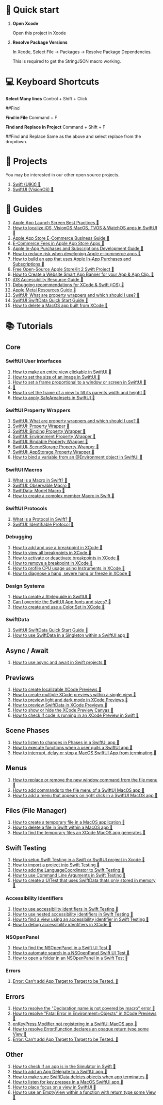 # 🚀 Quick start
1.  **Open Xcode**

    Open this project in Xcode

2.  **Resolve Package Versions**

    In Xcode, Select File -> Packages -> Resolve Package Dependencies.

    This is required to get the StringJSON macro working.
    
# 💻 Keyboard Shortcuts

**Select Many lines**
Control + Shift + Click

##Find

**Find in File**
Command + F

**Find and Replace in Project**
Command + Shift + F

##Find and Replace
Same as the above and select replace from the dropdown.

# 📁 Projects

You may be interested in our other open source projects.

1. <a href="https://github.com/delasign/swift-starter-project">Swift (UIKit) 🔗</a>
2. <a href="https://github.com/delasign/vision-os-starter-project">SwiftUI (VisionOS) 🔗</a>



# 📰 Guides

1. <a href="https://delasign.com/blog/apple-launch-screen-best-practices/?utm=swiftui-starter-project">Apple App Launch Screen Best Practices 🔗</a>
2. <a href="https://www.delasign.com/blog/how-to-localize-ios-visionos-macos-tvos-watchos-apps-in-swiftui/?utm=swiftui-starter-project">How to localize iOS, VisionOS MacOS, TVOS & WatchOS apps in SwiftUI 🔗</a>
3. <a href="https://delasign.com/blog/apple-app-store-ecommerce-business-guide">Apple App Store E-Commerce Business Guide 🔗</a>
4. <a href="https://delasign.com/blog/e-commerce-fees-in-apple-app-store-apps">E-Commerce Fees in Apple App Store Apps 🔗</a>
5. <a href="https://delasign.com/blog/apple-in-app-purchases-and-subscription-development-guide">Apple In-App Purchases and Subscriptions Development Guide 🔗</a>
6. <a href="https://delasign.com/blog/apple-e-commerce-development">How to reduce risk when developing Apple e-commerce apps 🔗</a>
7. <a href="https://delasign.com/blog/apple-ecommerce-business-guide">How to build an app that uses Apple In-App Purchases and Subscriptions 🔗</a>
8. <a href="https://delasign.com/blog/free-open-source-apple-storekit-2-project">Free Open-Source Apple StoreKit 2 Swift Project 🔗</a>
9. <a href="https://delasign.com/blog/smartappbanner/?utm=swiftui-starter-project">How to Create a Website Smart App Banner for your App & App Clip. 🔗</a>
10. <a href="https://delasign.com/blog/ios-accessibility-resources-guide/?utm=swiftui-starter-project">iOS Accessibility Resource Guide 🔗</a>
11. <a href="https://delasign.com/blog/xcode-debugging-in-console/?utm=swiftui-starter-project">Debugging recommendations for XCode & Swift (iOS) 🔗</a>
12. <a href="https://delasign.com/blog/apple-metal-resources-guide/?utm=swiftui-starter-project">Apple Metal Resources Guide 🔗</a>
13. <a href="https://www.delasign.com/blog/swiftui-what-are-property-wrappers-and-which-should-i-use/?utm=swiftui-starter-project">SwiftUI: What are property wrappers and which should I use? 🔗</a>
14. <a href="https://delasign.com/blog/swiftui-swiftdata-quick-start-guide/?utm=swiftui-starter-project">SwiftUI SwiftData Quick Start Guide 🔗</a>
15. <a href="https://www.delasign.com/blog/how-to-delete-a-macos-app-built-from-xcode/?utm=swiftui-starter-project">How to delete a MacOS app built from XCode 🔗</a>

# 📚 Tutorials

## Core

### SwiftUI User Interfaces
1. <a href="https://www.delasign.com/blog/how-to-make-an-entire-view-clickable-in-swiftui/?utm=swiftui-starter-project">How to make an entire view clickable in SwiftUI 🔗</a>
2. <a href="https://www.delasign.com/blog/how-to-set-the-size-of-an-image-in-swiftui/?utm=swiftui-starter-project">How to set the size of an image in SwiftUI 🔗</a>
3. <a href="https://www.delasign.com/blog/how-to-set-a-frame-proportional-to-a-window-or-screen-in-swiftui/?utm=swiftui-starter-project">How to set a frame proportional to a window or screen in SwiftUI 🔗</a>
4. <a href="https://www.delasign.com/blog/how-to-set-the-frame-of-a-view-to-fill-its-parents-width-and-height/?utm=swiftui-starter-project"> 🔗</a>
5. <a href="?utm=swiftui-starter-project">How to set the frame of a view to fill its parents width and height     🔗</a>
6. <a href="https://www.delasign.com/blog/how-to-apply-safeareainsets-in-swiftui/?utm=swiftui-starter-project">How to apply SafeAreaInsets in SwiftUI 🔗</a>

### SwiftUI Property Wrappers
1. <a href="https://www.delasign.com/blog/swiftui-what-are-property-wrappers-and-which-should-i-use/?utm=swiftui-starter-project">SwiftUI: What are property wrappers and which should I use? 🔗</a>
2. <a href="https://delasign.com/blog/swiftui-state-property-wrapper/?utm=swiftui-starter-project">SwiftUI: Property Wrapper 🔗</a>
3. <a href="https://www.delasign.com/blog/swiftui-binding-property-wrapper/?utm=swiftui-starter-project">SwiftUI: Binding Property Wrapper 🔗</a>
4. <a href="https://www.delasign.com/blog/swiftui-environment-property-wrapper/?utm=swiftui-starter-project">SwiftUI: Environment Property Wrapper 🔗</a>
5. <a href="https://www.delasign.com/blog/swiftui-bindable-property-wrapper/?utm=swiftui-starter-project">SwiftUI: Bindable Property Wrapper 🔗</a>
6. <a href="https://www.delasign.com/blog/swiftui-appstorage-property-wrapper-2/?utm=swiftui-starter-project">SwiftUI: SceneStorage Property Wrapper 🔗</a>
7. <a href="https://www.delasign.com/blog/swiftui-appstorage-property-wrapper/?utm=swiftui-starter-project">SwiftUI: AppStorage Property Wrapper 🔗</a>
8. <a href="https://www.delasign.com/blog/how-to-bind-a-variable-from-an-environment-object-in-swiftui/?utm=swiftui-starter-project">How to bind a variable from an @Environment object in SwiftUI 🔗</a>

### SwiftUI Macros

1. <a href="?utm=swiftui-starter-project">What is a Macro in Swift? 🔗</a>
2. <a href="https://www.delasign.com/blog/swiftui-observable-macro/?utm=swiftui-starter-project">SwiftUI: Observable Macro 🔗</a>
3. <a href="https://www.delasign.com/blog/swiftdata-model-macro/?utm=swiftui-starter-project">SwiftData: Model Macro 🔗</a>
4. <a href="https://www.delasign.com/blog/how-to-create-a-complex-member-macro-in-swift/?utm=swiftui-starter-project">How to create a complex member Macro in Swift 🔗</a>

### SwiftUI Protocols
1. <a href="https://www.delasign.com/blog/what-is-a-protocol-in-swift/?utm=swiftui-starter-project">What is a Protocol in Swift? 🔗</a>
2. <a href="https://www.delasign.com/blog/swiftui-identifiable-protocol/?utm=swiftui-starter-project">SwiftUI: Identifiable Protocol 🔗</a>

### Debugging
1. <a href="https://delasign.com/blog/xcode-add-use-breakpoint/?utm=swiftui-starter-project">How to add and use a breakpoint in XCode 🔗</a>
2. <a href="https://delasign.com/blog/xcode-view-all-breakpoint/?utm=swiftui-starter-project">How to view all breakpoints in XCode 🔗</a>
3. <a href="https://delasign.com/blog/xcode-activate-or-deactivate-breakpoints/?utm=swiftui-starter-project">How to activate or deactivate breakpoints in XCode 🔗</a>
4. <a href="https://delasign.com/blog/xcode-remove-breakpoint/?utm=swiftui-starter-project">How to remove a breakpoint in XCode 🔗</a>
5. <a href="https://delasign.com/blog/xcode-instruments-profile-cpu/?utm=swiftui-starter-project">How to profile CPU usage using Instruments in XCode 🔗</a>
6. <a href="https://delasign.com/blog/xcode-instruments-diagnose-cpu-memory/?utm=swiftui-starter-project">How to diagnose a hang, severe hang or freeze in XCode 🔗</a>

### Design Systems
1. <a href="https://delasign.com/blog/how-to-create-a-styleguide-in-swiftui/?utm=swiftui-starter-project">How to create a Styleguide in SwiftUI 🔗</a>
2. <a href="https://delasign.com/blog/can-i-override-the-swiftui-app-fonts-and-sizes/?utm=swiftui-starter-project">Can I override the SwiftUI App fonts and sizes? 🔗</a>
3. <a href="https://delasign.com/blog/how-to-create-a-color-set-in-xcode/?utm=swiftui-starter-project">How to create and use a Color Set in XCode 🔗</a>

### SwiftData
1. <a href="https://delasign.com/blog/swiftui-swiftdata-quick-start-guide/?utm=swiftui-starter-project">SwiftUI SwiftData Quick Start Guide 🔗</a>
2. <a href="https://delasign.com/blog/how-to-use-swiftdata-in-a-singleton-within-a-swiftui-app/?utm=swiftui-starter-project">How to use SwiftData in a Singleton within a SwiftUI app 🔗</a>

## Async / Await
1. <a href="https://delasign.com/blog/swift-async-await/?utm=swiftui-starter-project">How to use async and await in Swift projects 🔗</a>

## Previews
1. <a href="https://www.delasign.com/blog/how-to-create-localizable-swiftui-previews/?utm=swiftui-starter-project">How to create localizable XCode Previews 🔗</a>
2. <a href="https://www.delasign.com/blog/how-to-create-multiple-swiftui-previews-within-a-single-view/?utm=swiftui-starter-project">How to create multiple XCode previews within a single view 🔗</a>
3. <a href="https://delasign.com/blog/how-to-preview-light-and-dark-mode-in-swift-previews/?utm=swiftui-starter-project">How to preview light and dark mode in XCode Previews 🔗</a>
4. <a href="https://delasign.com/blog/how-to-preview-swiftdata/?utm=swiftui-starter-project">How to preview SwiftData in XCode Previews 🔗</a>
5. <a href="https://www.delasign.com/blog/how-to-show-or-hide-the-swift-preview-canvas/?utm=swiftui-starter-project">How to show or hide the XCode Preview Canvas 🔗</a>
6. <a href="https://www.delasign.com/blog/how-to-check-if-code-is-running-in-an-xcode-preview-in-swift/?utm=swiftui-starter-project">How to check if code is running in an XCode Preview in Swift 🔗</a> 

## Scene Phases

1. <a href="https://delasign.com/blog/how-to-listen-to-changes-in-phases-in-a-swiftui-app/?utm=swiftui-starter-project">How to listen to changes in Phases in a SwiftUI app 🔗</a>
2. <a href="https://delasign.com/blog/how-to-execute-functions-when-a-user-quits-a-swiftui-app/?utm=swiftui-starter-project">How to execute functions when a user quits a SwiftUI app 🔗</a>
3. <a href="https://delasign.com/blog/how-to-interrupt-delay-or-stop-a-macos-swiftui-app-from-terminating/?utm=swiftui-starter-project">How to interrupt, delay or stop a MacOS SwiftUI App from terminating 🔗</a>

## Menus
1. <a href="https://delasign.com/blog/how-to-replace-or-remove-the-new-window-command-from-the-file-menu/?utm=swiftui-starter-project">How to replace or remove the new window command from the file menu 🔗</a>
2. <a href="https://delasign.com/blog/how-to-add-commands-to-the-file-menu-of-a-swiftui-macos-app/?utm=swiftui-starter-project">How to add commands to the file menu of a SwiftUI MacOS app 🔗</a>
3. <a href="https://delasign.com/blog/how-to-add-a-menu-that-appears-on-right-click-in-a-swiftui-macos-app/?utm=swiftui-starter-project">How to add a menu that appears on right click in a SwiftUI MacOS app 🔗</a>

## Files (File Manager)
1. <a href="https://www.delasign.com/blog/how-to-create-a-temporary-file-in-a-macos-application/?utm=swiftui-starter-project">How to create a temporary file in a MacOS application 🔗</a>
2. <a href="https://www.delasign.com/blog/how-to-delete-a-file-in-swift-within-a-macos-app/?utm=swiftui-starter-project">How to delete a file in Swift within a MacOS app 🔗</a>
3. <a href="https://www.delasign.com/blog/how-to-find-the-temporary-files-an-xcode-macos-app-generates/?utm=swiftui-starter-project">How to find the temporary files an XCode MacOS app generates 🔗</a>

## Swift Testing
1. <a href="https://www.delasign.com/blog/how-to-setup-swift-testing-in-swift-or-swiftui-project-in-xcode/?utm=swift-starter-project">How to setup Swift Testing in a Swift or SwiftUI project in Xcode 🔗</a>
2. <a href="https://www.delasign.com/blog/how-to-import-a-project-into-swift-testing/?utm=swift-starter-project">How to import a project into Swift Testing 🔗</a>
3. <a href="https://www.delasign.com/blog/how-to-add-the-languagecoordinator-to-swift-testing/?utm=swift-starter-project">How to add the LanguageCoordinator to Swift Testing 🔗</a>
3. <a href="https://www.delasign.com/blog/how-to-use-command-line-arguments-in-swift-testing/?utm=swift-starter-project">How to use Command Line Arguments in Swift Testing 🔗</a>
4. <a href="https://www.delasign.com/blog/how-to-create-a-uitest-that-uses-swiftdata-thats-only-stored-in-memory/?utm=swift-starter-project">How to create a UITest that uses SwiftData thats only stored in memory 🔗</a>

### Accessibility Identifiers
1. <a href="https://www.delasign.com/blog/how-to-use-accessibility-identifiers-in-swift-testing/?utm=swift-starter-project">How to use accessibility identifiers in Swift Testing 🔗</a>
2. <a href="https://www.delasign.com/blog/how-to-use-nested-accessibility-identifiers-in-swift-testing/?utm=swift-starter-project">How to use nested accessibility identifiers in Swift Testing 🔗</a>
3. <a href="https://www.delasign.com/blog/how-to-find-a-view-using-an-accessibility-identifier-in-swift-testing/?utm=swift-starter-project">How to find a view using an accessibility identifier in Swift Testing 🔗</a>
4. <a href="https://www.delasign.com/blog/how-to-debug-accessibility-identifiers-in-xcode/?utm=swift-starter-project">How to debug accessibility identifiers in XCode 🔗</a>

### NSOpenPanel
1. <a href="https://www.delasign.com/blog/how-to-find-the-nsopenpanel-in-a-swift-test/?utm=swift-starter-project">How to find the NSOpenPanel in a Swift UI Test 🔗</a>
2. <a href="https://www.delasign.com/blog/how-to-automate-search-in-a-nsopenpanel-swift-test/?utm=swift-starter-project">How to automate search in a NSOpenPanel Swift UI Test 🔗</a>
3. <a href="https://www.delasign.com/blog/how-to-select-a-folder-in-an-nsopenpanel-in-a-swift-test/?utm=swift-starter-project">How to open a folder in an NSOpenPanel in a Swift Test 🔗</a>

### Errors
1. <a href="https://www.delasign.com/blog/error-cant-add-app-target-to-target-to-be-tested/?utm=swift-starter-project">Error: Can't add App Target to Target to be Tested. 🔗</a>

## Errors
1. <a href="https://www.delasign.com/blog/how-to-resolve-the-declaration-name-is-not-covered-by-macro-error/?utm=swiftui-starter-project">How to resolve the "Declaration name is not covered by macro" error 🔗</a>
2. <a href="https://www.delasign.com/blog/how-to-resolve-fatal-error-in-environment-objects-in-swift-previews/?utm=swiftui-starter-project">How to resolve "Fatal Error in Environment+Objects" in XCode Previews 🔗</a>
3. <a href="https://www.delasign.com/blog/onkeypress-modifier-not-registering-in-a-swiftui-macos-app/?utm=swiftui-starter-project">onKeyPress Modifier not registering in a SwiftUI MacOS app 🔗</a>
4. <a href="https://www.delasign.com/blog/how-to-resolve-error-function-declares-an-opaque-return-type-some-view/?utm=swiftui-starter-project">How to resolve Error:Function declares an opaque return type some View 🔗</a>
5. <a href="https://www.delasign.com/blog/error-cant-add-app-target-to-target-to-be-tested/?utm=swift-starter-project">Error: Can't add App Target to Target to be Tested. 🔗</a>

## Other

1. <a href="https://www.delasign.com/blog/how-to-check-if-an-app-is-in-the-simulator-in-swift/?utm=swiftui-starter-project">How to check if an app is in the Simulator in Swift 🔗</a>
2. <a href="https://delasign.com/blog/how-to-add-an-app-delegate-to-a-swiftui-app/?utm=swiftui-starter-project">How to add an App Delegate to a SwiftUI app 🔗</a>
3. <a href="https://www.delasign.com/blog/how-to-make-sure-swiftdata-deletes-objects-when-app-terminates/?utm=swiftui-starter-project">How to make sure SwiftData deletes objects when app terminates 🔗</a>
4. <a href="https://www.delasign.com/blog/how-to-listen-for-key-presses-in-a-macos-swiftui-app/?utm=swiftui-starter-project">How to listen for key presses in a MacOS SwiftUI app 🔗</a>
5. <a href="https://www.delasign.com/blog/how-to-place-focus-on-a-view-in-swiftui/?utm=swiftui-starter-project">How to place focus on a view in SwiftUI 🔗</a>
6. <a href="https://www.delasign.com/blog/how-to-use-an-emptyview-within-a-function-with-return-type-some-view/?utm=swiftui-starter-project">How to use an EmptyView within a function with return type some View 🔗</a>
